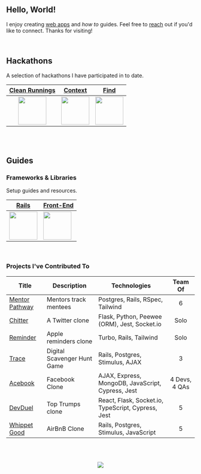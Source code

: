 ## Hello, World!

I enjoy creating [web apps](https://adrianhards.github.io/) and _how to_ guides. Feel free to [reach](https://www.linkedin.com/in/adrianhards/) out if you'd like to connect. Thanks for visiting!

<br>

## Hackathons
A selection of hackathons I have participated in to date.

<table>
  <thead>
    <tr>
      <th align="center"><a href="https://github.com/sandiskolarczyk/clean-runnings">Clean Runnings</a></th>
      <th align="center"><a href="https://github.com/adrianHards/Context">Context</a></th>
      <th align="center"><a href="https://github.com/adrianHards/Find">Find</a></th>
    </tr>
  </thead>
  <tbody>
    <tr>
      <td align="center"><a href="https://github.com/sandiskolarczyk/clean-runnings"><img src="https://pbs.twimg.com/profile_images/1498241570549731328/lks7Ir_o_400x400.jpg" width="75"></a></td>
      <td align="center"><a href="https://github.com/adrianHards/Context"><img src="https://railshackathon.com/assets/logo-40db3df7fb921a1c743f64def8409805b0ad67179efca108b2ece831766b9bf9.svg" width="75"></a></td>
      <td align="center"><a href="https://github.com/adrianHards/Find"><img src="https://hackforpeace.net/wp-content/uploads/2022/08/hfp-logo.svg" width="75"></a></td>
    </tr>
  </tbody>
</table>

</div>

<br>
<br>

## Guides

### Frameworks & Libraries
Setup guides and resources. 

<div align="left">

<table>
  <thead>
    <tr>
      <th align="center"><a href="https://github.com/adrianHards/learning-rails">Rails</a></th>
      <th align="center"><a href="https://github.com/adrianHards/learning-frontend">Front-End</a></th>
    </tr>
  </thead>
  <tbody>
    <tr>
      <td><a href="https://github.com/adrianHards/learning-rails"><img src="https://cdn3.iconfinder.com/data/icons/popular-services-brands-vol-2/512/ruby-on-rails-512.png" width="75"></a></td>
      <td><a href="https://github.com/adrianHards/learning-frontend"><img src="https://upload.wikimedia.org/wikipedia/commons/b/bf/Front-end-logo-color%402x.png" width="75"></a></td>
    </tr>
  </tbody>
</table>

</div>

<br>
 
### Projects I've Contributed To

<table>
  <thead>
    <tr>
      <th align="center">Title</th>
      <th align="center">Description</th>
      <th align="center">Technologies</th>
      <th align="center">Team Of</th>
    </tr>
  </thead>
  <tbody>
    <tr>
      <td align="left"><a href="https://github.com/Mentor-Pathway/mentor-platform">Mentor Pathway</a></td>
      <td align="left">Mentors track mentees</td>
      <td align="left">Postgres, Rails, RSpec, Tailwind</td>
      <td align="center">6</td>
    </tr>
    <tr>
      <td align="left"><a href="https://github.com/adrianHards/flask-chitter">Chitter</a></td>
      <td align="left">A Twitter clone</td>
      <td align="left">Flask, Python, Peewee (ORM), Jest, Socket.io</td>
      <td align="center">Solo</td>
    </tr>
    <tr>
      <td align="left"><a href="https://github.com/adrianHards/hotwire-reminder">Reminder</a></td>
      <td align="left">Apple reminders clone</td>
      <td align="left">Turbo, Rails, Tailwind</td>
      <td align="center">Solo</td>
    </tr>
    <tr>
      <td align="left"><a href="https://github.com/adrianHards/rails-trace">Trace</a></td>
      <td align="left">Digital Scavenger Hunt Game</td>
      <td align="left">Rails, Postgres, Stimulus, AJAX</td>
      <td align="center">3</td>
    </tr>
    <tr>
      <td align="left"><a href="https://github.com/Loo-Ashworth/acebook-poke">Acebook</a></td>
      <td align="left">Facebook Clone</td>
      <td align="left">AJAX, Express, MongoDB, JavaScript, Cypress, Jest</td>
      <td align="center">4 Devs, 4 QAs</td>
    </tr>
    <tr>
      <td align="left"><a href="https://github.com/Saamiya96/frontend-devDuel">DevDuel</a></td>
      <td align="left">Top Trumps clone</td>
      <td align="left">React, Flask, Socket.io, TypeScript, Cypress, Jest</td>
      <td align="center">5</td>
    </tr>
    <tr>
      <td align="left"><a href="https://github.com/adrianHards/rails-whippet-good">Whippet Good</a></td>
      <td align="left">AirBnB Clone</td>
      <td align="left">Rails, Postgres, Stimulus, JavaScript</td>
      <td align="center">5</td>
    </tr>
  </tbody>
</table>


<br>

<!-- [![](https://badges.peiyuan.ch/leetcode/puiiyuen/ranking?label=LeetCode&logo=leetcode)](https://leetcode.com/adrianLeetCode)
<img src="https://badges.peiyuan.ch/leetcode/adrianLeetCode/solved?difficulty=all">
<img src="https://badges.peiyuan.ch/leetcode/adrianLeetCode/solved?difficulty=easy">
<img src="https://badges.peiyuan.ch/leetcode/adrianLeetCode/solved?difficulty=medium">
<img src="https://badges.peiyuan.ch/leetcode/adrianLeetCode/solved?difficulty=hard">
 -->

<br>



<p align="center">
  <img src="https://visitor-badge.laobi.icu/badge?page_id=adrianhards" id="counter">
</p>
